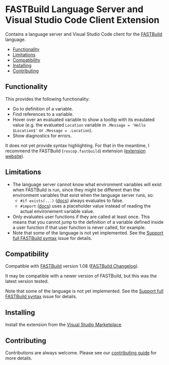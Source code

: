 # FASTBuild Language Server and Visual Studio Code Client Extension

Contains a language server and Visual Studio Code client for the [FASTBuild](https://www.fastbuild.org/) language.

  * [Functionality](#functionality)
  * [Limitations](#limitations)
  * [Compatibility](#compatibility)
  * [Installing](#installing)
  * [Contributing](#contributing)

## Functionality

This provides the following functionality:
* Go to definition of a variable.
* Find references to a variable.
* Hover over an evaluated variable to show a tooltip with its evaulated value (e.g. the evaluated `Location` variable in `.Message = 'Hello $Location$'` or `.Message = .Location`).
* Show diagnostics for errors.

It does not yet provide syntax highlighting. For that in the meantime, I recommend the FASTBuild (`roscop.fastbuild`) extension ([extension website](https://marketplace.visualstudio.com/items?itemName=RoscoP.fastbuild)).

## Limitations

* The language server cannot know what environment variables will exist when FASTBuild is run, since they might be different than the environment variables that exist when the language server runs, so:
    * `#if exists(...)` ([docs](https://www.fastbuild.org/docs/syntaxguide.html#if)) always evaluates to false.
    * `#import` ([docs](https://www.fastbuild.org/docs/syntaxguide.html#import)) uses a placeholder value instead of reading the actual environement variable value.
* Only evaluates user functions if they are called at least once. This means that you cannot jump to the definition of a variable defined inside a user function if that user function is never called, for example.
* Note that some of the language is not yet implemented. See the [Support full FASTBuild syntax](https://github.com/harrisont/fastbuild-vscode/issues/6) issue for details.

## Compatibility

Compatible with [FASTBuild](https://www.fastbuild.org/) version 1.08 ([FASTBuild Changelog](https://www.fastbuild.org/docs/changelog.html)).

It may be compatible with a newer version of FASTBuild, but this was the latest version tested.

Note that some of the language is not yet implemented. See the [Support full FASTBuild syntax](https://github.com/harrisont/fastbuild-vscode/issues/6) issue for details.

## Installing

Install the extension from the [Visual Studio Marketplace](https://marketplace.visualstudio.com/items?itemName=HarrisonT.fastbuild-support).

## Contributing

Contributions are always welcome. Please see our [contributing guide](CONTRIBUTING.md) for more details.
